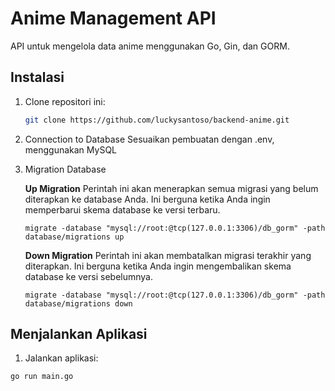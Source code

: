 # Anime Management API

API untuk mengelola data anime menggunakan Go, Gin, dan GORM.

## Instalasi

1. Clone repositori ini:

   ```sh
   git clone https://github.com/luckysantoso/backend-anime.git

   ```

2. Connection to Database
   Sesuaikan pembuatan dengan .env, menggunakan MySQL

3. Migration Database

   **Up Migration**
   Perintah ini akan menerapkan semua migrasi yang belum diterapkan ke database Anda. Ini berguna ketika Anda ingin memperbarui skema database ke versi terbaru.

   ```
   migrate -database "mysql://root:@tcp(127.0.0.1:3306)/db_gorm" -path database/migrations up
   ```

   **Down Migration**
   Perintah ini akan membatalkan migrasi terakhir yang diterapkan. Ini berguna ketika Anda ingin mengembalikan skema database ke versi sebelumnya.

   ```
   migrate -database "mysql://root:@tcp(127.0.0.1:3306)/db_gorm" -path database/migrations down
   ```

## Menjalankan Aplikasi

1. Jalankan aplikasi:

```sh
go run main.go
```

